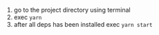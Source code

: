 1. go to the project directory using terminal
2. exec `yarn`
3. after all deps has been installed exec `yarn start`
